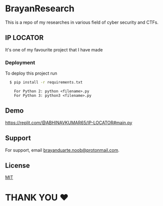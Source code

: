 
# BrayanResearch

This is a repo of my researches in various field of cyber security and CTFs.

## IP LOCATOR

It's one of my favourite project that I have made



### Deployment

To deploy this project run

```bash
  $ pip install -r requirements.txt
```
```shell
    For Python 2: python <filename>.py
    For Python 3: python3 <filename>.py
```

## Demo

https://replit.com/@ABHINAVKUMAR65/IP-LOCATOR#main.py


## Support

For support, email brayanduarte.noob@protonmail.com.


## License

[MIT](https://choosealicense.com/licenses/mit/)


<!-- hi -->
<!-- username : brayan234 -->

# THANK YOU ❤️
